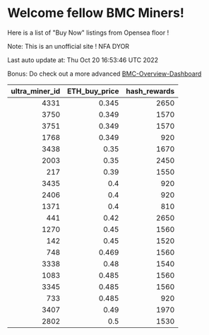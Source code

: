 # Welcome fellow BMC Miners!
Here is a list of "Buy Now" listings from Opensea floor !

Note: This is an unofficial site ! NFA DYOR

Last auto update at: Thu Oct 20 16:53:46 UTC 2022

Bonus: Do check out a more advanced [BMC-Overview-Dashboard](https://dune.com/defifunk/BMC-Overview-Dashboard)


|   ultra_miner_id |   ETH_buy_price |   hash_rewards |
|-----------------:|----------------:|---------------:|
|             4331 |           0.345 |           2650 |
|             3750 |           0.349 |           1570 |
|             3751 |           0.349 |           1570 |
|             1768 |           0.349 |            920 |
|             3438 |           0.35  |           1670 |
|             2003 |           0.35  |           2450 |
|              217 |           0.39  |           1550 |
|             3435 |           0.4   |            920 |
|             2406 |           0.4   |            920 |
|             1371 |           0.4   |            810 |
|              441 |           0.42  |           2650 |
|             1270 |           0.45  |           1560 |
|              142 |           0.45  |           1520 |
|              748 |           0.469 |           1560 |
|             3338 |           0.48  |           1540 |
|             1083 |           0.485 |           1560 |
|             3345 |           0.485 |           1560 |
|              733 |           0.485 |            920 |
|             3407 |           0.49  |           1970 |
|             2802 |           0.5   |           1530 |